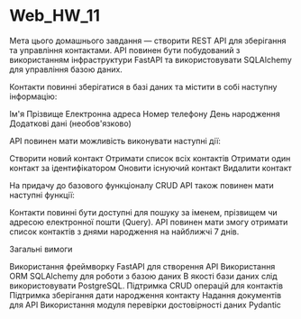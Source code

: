 # Web_HW_11

Мета цього домашнього завдання — створити REST API для зберігання та управління контактами. API повинен бути побудований з використанням інфраструктури FastAPI та використовувати SQLAlchemy для управління базою даних.



Контакти повинні зберігатися в базі даних та містити в собі наступну інформацію:



Ім'я
Прізвище
Електронна адреса
Номер телефону
День народження
Додаткові дані (необов'язково)


API повинен мати можливість виконувати наступні дії:



Створити новий контакт
Отримати список всіх контактів
Отримати один контакт за ідентифікатором
Оновити існуючий контакт
Видалити контакт


На придачу до базового функціоналу CRUD API також повинен мати наступні функції:



Контакти повинні бути доступні для пошуку за іменем, прізвищем чи адресою електронної пошти (Query).
API повинен мати змогу отримати список контактів з днями народження на найближчі 7 днів.




Загальні вимоги

Використання фреймворку FastAPI для створення API
Використання ORM SQLAlchemy для роботи з базою даних
В якості бази даних слід використовувати PostgreSQL.
Підтримка CRUD операцій для контактів
Підтримка зберігання дати народження контакту
Надання документів для API
Використання модуля перевірки достовірності даних Pydantic
